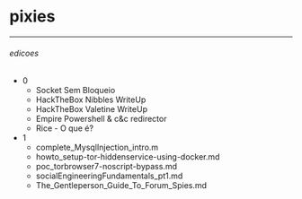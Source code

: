 # pixies

---

###### edicoes
 * 0
    * Socket Sem Bloqueio
    * HackTheBox Nibbles WriteUp
    * HackTheBox Valetine WriteUp
    * Empire Powershell & c&c redirector
    * Rice - O que é?
 * 1
   * complete_MysqlInjection_intro.m
   * howto_setup-tor-hiddenservice-using-docker.md
   * poc_torbrowser7-noscript-bypass.md
   * socialEngineeringFundamentals_pt1.md
   * The_Gentleperson_Guide_To_Forum_Spies.md
